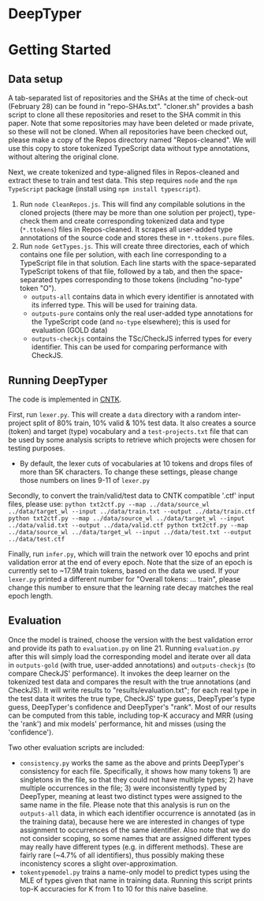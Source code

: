 # DeepTyper

# Getting Started
## Data setup
A tab-separated list of repositories and the SHAs at the time of check-out (February 28) can be found in "repo-SHAs.txt". "cloner.sh" provides a bash script to clone all these repositories and reset to the SHA commit in this paper. Note that some repositories may have been deleted or made private, so these will not be cloned.
When all repositories have been checked out, please make a copy of the Repos directory named "Repos-cleaned". We will use this copy to store tokenized TypeScript data without type annotations, without altering the original clone.

Next, we create tokenized and type-aligned files in Repos-cleaned and extract these to train and test data. This step requires `node` and the `npm TypeScript` package (install using `npm install typescript`).
1. Run `node CleanRepos.js`. This will find any compilable solutions in the cloned projects (there may be more than one solution per project), type-check them and create corresponding tokenized data and type (`*.ttokens`) files in Repos-cleaned. It scrapes all user-added type annotations of the source code and stores these in `*.ttokens.pure` files.
2. Run `node GetTypes.js`. This will create three directories, each of which contains one file per solution, with each line corresponding to a TypeScript file in that solution. Each line starts with the space-separated TypeScript tokens of that file, followed by a tab, and then the space-separated types corresponding to those tokens (including "no-type" token "O").
   - `outputs-all` contains data in which every identifier is annotated with its inferred type. This will be used for training data.
   - `outputs-pure` contains only the real user-added type annotations for the TypeScript code (and `no-type` elsewhere); this is used for evaluation (GOLD data)
   - `outputs-checkjs` contains the TSc/CheckJS inferred types for every identifier. This can be used for comparing performance with CheckJS.

## Running DeepTyper
The code is implemented in [CNTK](https://github.com/Microsoft/CNTK).

First, run `lexer.py`. This will create a `data` directory with a random inter-project split of 80% train, 10% valid & 10% test data. It also creates a source (token) and target (type) vocabulary and a `test-projects.txt` file that can be used by some analysis scripts to retrieve which projects were chosen for testing purposes.
- By default, the lexer cuts of vocabularies at 10 tokens and drops files of more than 5K characters. To change these settings, please change those numbers on lines 9-11 of `lexer.py`

Secondly, to convert the train/valid/test data to CNTK compatible '.ctf' input files, please use:
``
python txt2ctf.py --map ../data/source_wl ../data/target_wl --input ../data/train.txt --output ../data/train.ctf
python txt2ctf.py --map ../data/source_wl ../data/target_wl --input ../data/valid.txt --output ../data/valid.ctf
python txt2ctf.py --map ../data/source_wl ../data/target_wl --input ../data/test.txt --output ../data/test.ctf
``

Finally, run `infer.py`, which will train the network over 10 epochs and print validation error at the end of every epoch. Note that the size of an epoch is currently set to ~17.9M train tokens, based on the data we used. If your `lexer.py` printed a different number for "Overall tokens: ... train", please change this number to ensure that the learning rate decay matches the real epoch length.

## Evaluation
Once the model is trained, choose the version with the best validation error and provide its path to `evaluation.py` on line 21. Running `evaluation.py` after this will simply load the corresponding model and iterate over all data in `outputs-gold` (with true, user-added annotations) and `outputs-checkjs` (to compare CheckJS' performance). It invokes the deep learner on the tokenized test data and compares the result with the true annotations (and CheckJS). It will write results to "results/evaluation.txt"; for each real type in the test data it writes the true type, CheckJS' type guess, DeepTyper's type guess, DeepTyper's confidence and DeepTyper's "rank". Most of our results can be computed from this table, including top-K accuracy and MRR (using the 'rank') and mix models' performance, hit and misses (using the 'confidence').

Two other evaluation scripts are included:
- `consistency.py` works the same as the above and prints DeepTyper's consistency for each file. Specifically, it shows how many tokens 1) are singletons in the file, so that they could not have multiple types; 2) have multiple occurrences in the file; 3) were inconsistently typed by DeepTyper, meaning at least two distinct types were assigned to the same name in the file. Please note that this analysis is run on the `outputs-all` data, in which each identifier occurrence is annotated (as in the training data), because here we are interested in changes of type assignment to occurrences of the same identifier.
Also note that we do not consider scoping, so some names that are assigned different types may really have different types (e.g. in different methods). These are fairly rare (~4.7% of all identifiers), thus possibly making these inconistency scores a slight over-approximation.
- `tokentypemodel.py` trains a name-only model to predict types using the MLE of types given that name in training data. Running this script prints top-K accuracies for K from 1 to 10 for this naive baseline.
